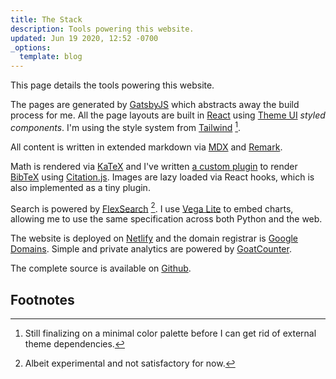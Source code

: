 ```yaml
---
title: The Stack
description: Tools powering this website.
updated: Jun 19 2020, 12:52 -0700
_options:
  template: blog
---
```


This page details the tools powering this website.

The pages are generated by [GatsbyJS](https://www.gatsbyjs.org) which abstracts
away the build process for me. All the page layouts are built in [React](https://reactjs.org) using
[Theme UI](https://theme-ui.com) _styled components_. I'm using the style system from
[Tailwind](https://theme-ui.com/presets/tailwind) [^1].

All content is written in extended markdown via [MDX](https://mdxjs.com) and [Remark](https://remark.js.org).

Math is rendered via [KaTeX](https://github.com/KaTeX/KaTeX) and I've written
[a custom plugin](https://github.com/activatedgeek/website/tree/master/plugins)
to render [BibTeX](http://www.bibtex.org) using [Citation.js](https://citation.js.org).
Images are lazy loaded via React hooks, which is also implemented as a tiny plugin.

Search is powered by [FlexSearch](https://github.com/nextapps-de/flexsearch) [^2].
I use [Vega Lite](https://vega.github.io/vega-lite/) to embed charts, allowing
me to use the same specification across both Python and the web.

The website is deployed on [Netlify](https://www.netlify.com) and the domain
registrar is [Google Domains](https://domains.google). Simple and private
analytics are powered by [GoatCounter](https://www.goatcounter.com).

The complete source is available on [Github](https://github.com/activatedgeek/website).

## Footnotes

[^1]: Still finalizing on a minimal color palette before I can get rid of external theme dependencies.
[^2]: Albeit experimental and not satisfactory for now.
